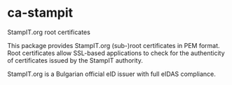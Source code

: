 # ca-stampit
StampIT.org root certificates

This package provides StampIT.org (sub-)root certificates in PEM format. Root certificates allow SSL-based applications to check for the authenticity of certificates issued by the StampIT authority.

StampIT.org is a Bulgarian official eID issuer with full eIDAS compliance.
